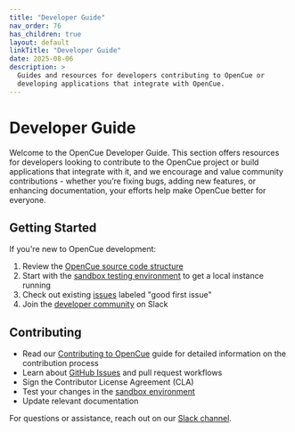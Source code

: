 ```yaml
---
title: "Developer Guide"
nav_order: 76
has_children: true
layout: default
linkTitle: "Developer Guide"
date: 2025-08-06
description: >
  Guides and resources for developers contributing to OpenCue or 
  developing applications that integrate with OpenCue.
---
```


# Developer Guide

Welcome to the OpenCue Developer Guide. This section offers resources for developers looking to contribute to the OpenCue project or build applications that integrate with it, and we encourage and value community contributions - whether you’re fixing bugs, adding new features, or enhancing documentation, your efforts help make OpenCue better for everyone.

## Getting Started

If you're new to OpenCue development:

1. Review the [OpenCue source code structure](https://github.com/AcademySoftwareFoundation/OpenCue)
2. Start with the [sandbox testing environment](/docs/developer-guide/sandbox-testing/) to get a local instance running
3. Check out existing [issues](https://github.com/AcademySoftwareFoundation/OpenCue/issues) labeled "good first issue"
4. Join the [developer community](https://academysoftwarefdn.slack.com/archives/CMFPXV39Q) on Slack

## Contributing

- Read our [Contributing to OpenCue](/docs/developer-guide/contributing/) guide for detailed information on the contribution process
- Learn about [GitHub Issues](https://github.com/AcademySoftwareFoundation/OpenCue/issues) and pull request workflows
- Sign the Contributor License Agreement (CLA)
- Test your changes in the [sandbox environment](/docs/developer-guide/sandbox-testing/)
- Update relevant documentation

For questions or assistance, reach out on our [Slack channel](https://academysoftwarefdn.slack.com/archives/CMFPXV39Q).
